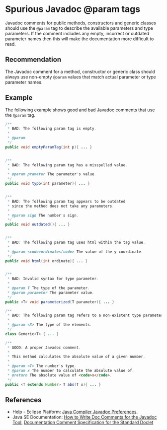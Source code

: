 # Spurious Javadoc @param tags
Javadoc comments for public methods, constructors and generic classes should use the `@param` tag to describe the available parameters and type parameters. If the comment includes any empty, incorrect or outdated parameter names then this will make the documentation more difficult to read.


## Recommendation
The Javadoc comment for a method, constructor or generic class should always use non-empty `@param` values that match actual parameter or type parameter names.


## Example
The following example shows good and bad Javadoc comments that use the `@param` tag.


```java
/**
 * BAD: The following param tag is empty.
 *
 * @param   
 */ 
public void emptyParamTag(int p){ ... }


/**
 * BAD: The following param tag has a misspelled value.
 *
 * @param prameter The parameter's value.
 */ 
public void typo(int parameter){ ... }


/**
 * BAD: The following param tag appears to be outdated
 * since the method does not take any parameters.
 *
 * @param sign The number's sign.
 */ 
public void outdated(){ ... }


/**
 * BAD: The following param tag uses html within the tag value.
 *
 * @param <code>ordinate</code> The value of the y coordinate.
 */ 
public void html(int ordinate){ ... }


/**
 * BAD: Invalid syntax for type parameter.
 *
 * @param T The type of the parameter.
 * @param parameter The parameter value.
 */ 
public <T> void parameterized(T parameter){ ... }

/**
 * BAD: The following param tag refers to a non-existent type parameter.
 * 
 * @param <X> The type of the elements.
 */
class Generic<T> { ... }

/**
 * GOOD: A proper Javadoc comment.
 *
 * This method calculates the absolute value of a given number.
 *
 * @param <T> The number's type.
 * @param x The number to calculate the absolute value of.
 * @return The absolute value of <code>x</code>.
 */ 
public <T extends Number> T abs(T x){ ... }

```

## References
* Help - Eclipse Platform: [Java Compiler Javadoc Preferences](https://help.eclipse.org/2020-12/advanced/content.jsp?topic=/org.eclipse.jdt.doc.user/reference/preferences/java/compiler/ref-preferences-javadoc.htm).
* Java SE Documentation: [How to Write Doc Comments for the Javadoc Tool](https://www.oracle.com/technical-resources/articles/java/javadoc-tool.html#@param), [Documentation Comment Specification for the Standard Doclet](https://docs.oracle.com/en/java/javase/11/docs/specs/doc-comment-spec.html#param)
